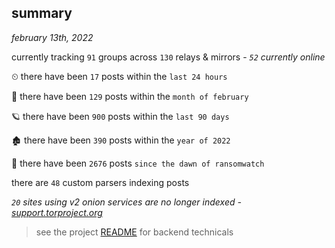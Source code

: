 
## summary
_february 13th, 2022_

currently tracking `91` groups across `130` relays & mirrors - _`52` currently online_

⏲ there have been `17` posts within the `last 24 hours`

🦈 there have been `129` posts within the `month of february`

🪐 there have been `900` posts within the `last 90 days`

🏚 there have been `390` posts within the `year of 2022`

🦕 there have been `2676` posts `since the dawn of ransomwatch`

there are `48` custom parsers indexing posts

_`20` sites using v2 onion services are no longer indexed - [support.torproject.org](https://support.torproject.org/onionservices/v2-deprecation/)_

> see the project [README](https://github.com/thetanz/ransomwatch#ransomwatch--) for backend technicals
